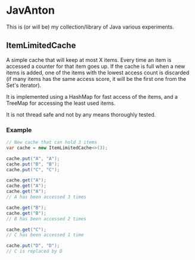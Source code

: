 # JavAnton

This is (or will be) my collection/library of Java various experiments.

## ItemLimitedCache

A simple cache that will keep at most X items. Every time an item is accessed a counter for that item goes up. If the cache is full when a new items is added, one of the items with the lowest access count is discarded (if many items has the same access score, it will be the first one from the Set's iterator).

It is implemented using a HashMap for fast access of the items, and a TreeMap for accessing the least used items.

It is not thread safe and not by any means thoroughly tested.

### Example

```java
// New cache that can hold 3 items
var cache = new ItemLimitedCache<>(3);

cache.put("A", "A");
cache.put("B", "B");
cache.put("C", "C");

cache.get("A");
cache.get("A");
cache.get("A");
// A has been accessed 3 times

cache.get("B");
cache.get("B");
// B has been accessed 2 times

cache.get("C");
// C has been accessed 1 time

cache.put("D", "D");
// C is replaced by D
```